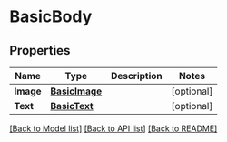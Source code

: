 # BasicBody

## Properties

Name | Type | Description | Notes
------------ | ------------- | ------------- | -------------
**Image** | [**BasicImage**](BasicImage.md) |  | [optional] 
**Text** | [**BasicText**](BasicText.md) |  | [optional] 

[[Back to Model list]](../README.md#documentation-for-models) [[Back to API list]](../README.md#documentation-for-api-endpoints) [[Back to README]](../README.md)


